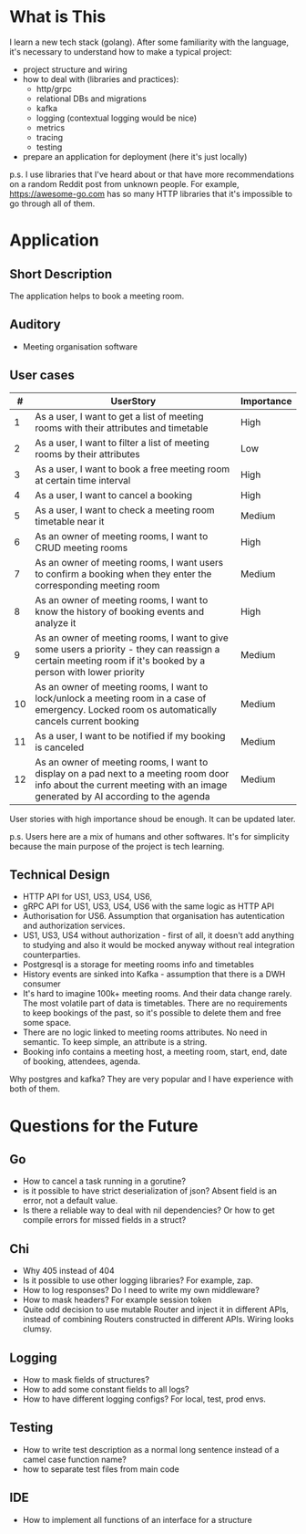 # What is This

I learn a new tech stack (golang). After some familiarity with the language, it's necessary to understand how to make a typical project:
- project structure and wiring
- how to deal with (libraries and practices):
  - http/grpc
  - relational DBs and migrations
  - kafka
  - logging (contextual logging would be nice)
  - metrics
  - tracing
  - testing
- prepare an application for deployment (here it's just locally)

p.s. I use libraries that I've heard about or that have more recommendations on a random Reddit post from unknown people. For example, https://awesome-go.com has so many HTTP libraries that it's impossible to go through all of them.

# Application 

## Short Description
The application helps to book a meeting room. 

## Auditory
- Meeting organisation software

## User cases
| #  | UserStory   | Importance   |
|-------------- | -------------- | -------------- |
| 1    | As a user, I want to get a list of meeting rooms with their attributes and timetable     | High     |
| 2    | As a user, I want to filter a list of meeting rooms by their attributes     | Low     |
| 3    | As a user, I want to book a free meeting room at certain time interval     | High     |
| 4    | As a user, I want to cancel a booking     | High     |
| 5    | As a user, I want to check a meeting room timetable near it     | Medium     |
| 6    | As an owner of meeting rooms, I want to CRUD meeting rooms     | High     |
| 7    | As an owner of meeting rooms, I want users to confirm a booking when they enter the corresponding meeting room     | Medium     |
| 8    | As an owner of meeting rooms, I want to know the history of booking events and analyze it     | High     |
| 9    | As an owner of meeting rooms, I want to give some users a priority - they can reassign a certain meeting room if it's booked by a person with lower priority    | Medium     |
| 10    | As an owner of meeting rooms, I want to lock/unlock a meeting room in a case of emergency. Locked room os automatically cancels current booking   | Medium     |
| 11    | As a user, I want to be notified if my booking is canceled   | Medium     |
| 12    | As an owner of meeting rooms, I want to display on a pad next to a meeting room door info about the current meeting with an image generated by AI according to the agenda   | Medium     |

User stories with high importance shoud be enough. It can be updated later.

p.s. Users here are a mix of humans and other softwares. It's for simplicity because the main purpose of the project is tech learning.

## Technical Design

- HTTP API for US1, US3, US4, US6, 
- gRPC API for US1, US3, US4, US6 with the same logic as HTTP API
- Authorisation for US6. Assumption that organisation has autentication and authorization services.
- US1, US3, US4 without authorization - first of all, it doesn't add anything to studying and also it would be mocked anyway without real integration counterparties.
- Postgresql is a storage for meeting rooms info and timetables
- History events are sinked into Kafka - assumption that there is a DWH consumer
- It's hard to imagine 100k+ meeting rooms. And their data change rarely. The most volatile part of data is timetables. There are no requirements to keep bookings of the past, so it's possible to delete them and free some space.
- There are no logic linked to meeting rooms attributes. No need in semantic. To keep simple, an attribute is a string.
- Booking info contains a meeting host, a meeting room, start, end, date of booking, attendees, agenda.

Why postgres and kafka? They are very popular and I have experience with both of them. 

# Questions for the Future

## Go
- How to cancel a task running in a gorutine?
- is it possible to have strict deserialization of json? Absent field is an error, not a default value.
- Is there a reliable way to deal with nil dependencies? Or how to get compile errors for missed fields in a struct?

## Chi 
- Why 405 instead of 404
- Is it possible to use other logging libraries? For example, zap.
- How to log responses? Do I need to write my own middleware?
- How to mask headers? For example session token
- Quite odd decision to use mutable Router and inject it in different APIs, instead of combining Routers constructed in different APIs. Wiring looks clumsy.

## Logging
- How to mask fields of structures?
- How to add some constant fields to all logs?
- How to have different logging configs? For local, test, prod envs.

## Testing
- How to write test description as a normal long sentence instead of a camel case function name?
- how to separate test files from main code

## IDE
- How to implement all functions of an interface for a structure